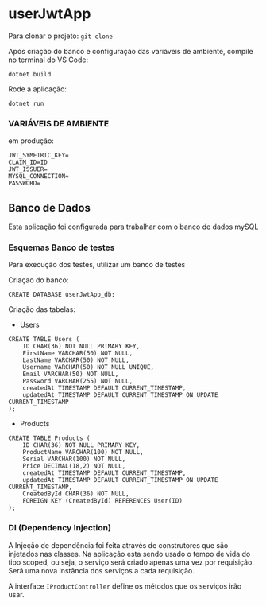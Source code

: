 # userJwtApp

Para clonar o projeto:
```git clone```

Após criação do banco e configuração das variáveis de ambiente, compile no terminal do VS Code:

```dotnet build```

Rode a aplicação:

```dotnet run```

### VARIÁVEIS DE AMBIENTE

em produção:

```
JWT_SYMETRIC_KEY=
CLAIM_ID=ID
JWT_ISSUER=
MYSQL_CONNECTION=
PASSWORD=
```

## Banco de Dados

Esta aplicação foi configurada para trabalhar com o banco de dados mySQL

### Esquemas Banco de testes

Para execução dos testes, utilizar um banco de testes

Criaçao do banco:
```
CREATE DATABASE userJwtApp_db;
```
Criação das tabelas:
- Users
```
CREATE TABLE Users (
    ID CHAR(36) NOT NULL PRIMARY KEY,
    FirstName VARCHAR(50) NOT NULL,
    LastName VARCHAR(50) NOT NULL,
    Username VARCHAR(50) NOT NULL UNIQUE,
    Email VARCHAR(50) NOT NULL,
    Password VARCHAR(255) NOT NULL,
    createdAt TIMESTAMP DEFAULT CURRENT_TIMESTAMP,
    updatedAt TIMESTAMP DEFAULT CURRENT_TIMESTAMP ON UPDATE CURRENT_TIMESTAMP
);
```
- Products
```
CREATE TABLE Products (
    ID CHAR(36) NOT NULL PRIMARY KEY,
    ProductName VARCHAR(100) NOT NULL,
    Serial VARCHAR(100) NOT NULL,
    Price DECIMAL(18,2) NOT NULL,
    createdAt TIMESTAMP DEFAULT CURRENT_TIMESTAMP,
    updatedAt TIMESTAMP DEFAULT CURRENT_TIMESTAMP ON UPDATE CURRENT_TIMESTAMP,
    CreatedById CHAR(36) NOT NULL,
    FOREIGN KEY (CreatedById) REFERENCES User(ID)
);
```

### DI (Dependency Injection)

A Injeção de dependência foi feita através de construtores que são injetados nas classes. Na aplicação esta sendo usado o tempo de vida do tipo scoped, ou seja, o serviço será criado apenas uma vez por requisição. Será uma nova instância dos serviços a cada requisição.

A interface ```IProductController``` define os métodos que os serviços irão usar.



